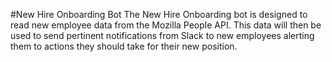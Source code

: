 #New Hire Onboarding Bot
The New Hire Onboarding bot is designed to read new employee data from the Mozilla People API.  This data will then be used to send pertinent notifications from Slack to new employees alerting them to actions they should take for their new position.
